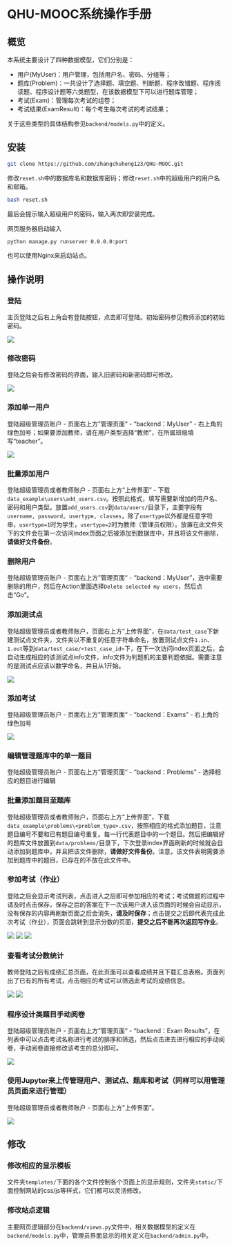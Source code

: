 # QHU-MOOC系统操作手册

## 概览

本系统主要设计了四种数据模型，它们分别是：

* 用户(MyUser)：用户管理，包括用户名、密码、分组等；
* 题库(Problem)：一共设计了选择题、填空题、判断题、程序改错题、程序阅读题、程序设计题等六类题型，在该数据模型下可以进行题库管理；
* 考试(Exam)：管理每次考试的组卷；
* 考试结果(ExamResult)：每个考生每次考试的考试结果；

关于这些类型的具体结构参见``backend/models.py``中的定义。

## 安装

```bash
git clone https://github.com/zhangchuheng123/QHU-MOOC.git
```

修改``reset.sh``中的数据库名和数据库密码；修改``reset.sh``中的超级用户的用户名和邮箱。

```bash
bash reset.sh
```

最后会提示输入超级用户的密码，输入两次即安装完成。

网页服务器启动输入

```bash
python manage.py runserver 0.0.0.0:port
```

也可以使用Nginx来启动站点。

## 操作说明

### 登陆

主页登陆之后右上角会有登陆按钮，点击即可登陆。初始密码参见教师添加的初始密码。

![](docs/figures/login.png)

### 修改密码

登陆之后会有修改密码的界面，输入旧密码和新密码即可修改。

![](docs/figures/changepassword.png)

### 添加单一用户

登陆超级管理员账户 - 页面右上方”管理页面“ - “backend：MyUser” - 右上角的绿色加号；如果要添加教师，请在用户类型选择“教师”，在所属班级填写“teacher”。

![](docs/figures/add_user.png)

### 批量添加用户

登陆超级管理员或者教师账户 - 页面右上方“上传界面” - 下载``data_example\users\add_users.csv``。按照此格式，填写需要新增加的用户名、密码和用户类型。放置``add_users.csv``到``data/users/``目录下，主要字段有``username, password, usertype, classes``，除了``usertype``以外都是任意字符串，``usertype=1``时为学生，``usertype=2``时为教师（管理员权限）。放置在此文件夹下的文件会在第一次访问index页面之后被添加到数据库中，并且将该文件删除，**请做好文件备份**。

### 删除用户

登陆超级管理员账户 - 页面右上方”管理页面“ - “backend：MyUser”，选中需要删除的用户，然后在Action里面选择``Delete selected my users``，然后点击“Go”。

### 添加测试点

登陆超级管理员或者教师账户，页面右上方“上传界面”，在``data/test_case``下新建测试点文件夹，文件夹以不重复的任意字符串命名，放置测试点文件``1.in``、``1.out``等到``data/test_case/<test_case_id>``下，在下一次访问index页面之后，会自动生成相应的该测试点info文件，info文件为判题机的主要判题依据。需要注意的是测试点应该以数字命名，并且从1开始。

![](docs/figures/index_testcase.png)

### 添加考试

登陆超级管理员账户 - 页面右上方”管理页面“ - “backend：Exams” - 右上角的绿色加号

![](docs/figures/add_exam.png)

### 编辑管理题库中的单一题目

登陆超级管理员账户 - 页面右上方”管理页面“ - “backend：Problems” - 选择相应的题目进行编辑

### 批量添加题目至题库

登陆超级管理员或者教师账户，页面右上方“上传界面”，下载``data_example\problems\<problem_type>.csv``，按照相应的格式添加题目，注意题目编号不要和已有题目编号重复。每一行代表题目中的一个题目。然后把编辑好的题库文件放置到``data/problems/``目录下，下次登录index界面刷新的时候就会自动添加到题库中，并且把该文件删除，**请做好文件备份**。注意，该文件表明需要添加到题库中的题目，已存在的不放在此文件中。

### 参加考试（作业）

登陆之后会显示考试列表，点击进入之后即可参加相应的考试；考试做题的过程中请及时点击保存，保存之后的答案在下一次该用户进入该页面的时候会自动显示，没有保存的内容再刷新页面之后会消失，**请及时保存**；点击提交之后即代表完成此次考试（作业），页面会跳转到显示分数的页面，**提交之后不能再次返回写作业**。

![](docs/figures/exam_list.png)
![](docs/figures/exam.png)
![](docs/figures/exam_submit.png)

### 查看考试分数统计

教师登陆之后有成绩汇总页面，在此页面可以查看成绩并且下载汇总表格。页面列出了已有的所有考试，点击相应的考试可以筛选此考试的成绩信息。

![](docs/figures/teacher_index.png)
![](docs/figures/showall.png)

### 程序设计类题目手动阅卷

登陆超级管理员账户 - 页面右上方”管理页面“ - “backend：Exam Results”，在列表中可以点击考试名称进行考试的排序和筛选，然后点击进去进行相应的手动阅卷，手动阅卷直接修改该考生的总分即可。

![](docs/figures/program_design.png)

### 使用Jupyter来上传管理用户、测试点、题库和考试（同样可以用管理员页面来进行管理）

登陆超级管理员或者教师账户 - 页面右上方“上传界面”。

![](docs/figures/jupyter.png)

## 修改

### 修改相应的显示模板

文件夹``templates/``下面的各个文件控制各个页面上的显示规则，文件夹``static/``下面控制网站的css/js等样式，它们都可以灵活修改。

### 修改站点逻辑

主要网页逻辑部分在``backend/views.py``文件中，相关数据模型的定义在``backend/models.py``中，管理员界面显示的相关定义在``backend/admin.py``中。